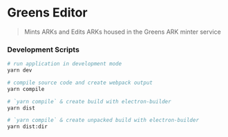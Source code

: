# Greens Editor
> Mints ARKs and Edits ARKs housed in the Greens ARK minter service



### Development Scripts

```bash
# run application in development mode
yarn dev

# compile source code and create webpack output
yarn compile

# `yarn compile` & create build with electron-builder
yarn dist

# `yarn compile` & create unpacked build with electron-builder
yarn dist:dir
```
